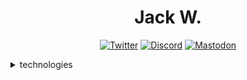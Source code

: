 <div align="center">
<h1>Jack W.</h1>

[![Twitter](https://moller-icons.5079.workers.dev/?icons=twitter)](https://twitter.com/banger_tweet)
[![Discord](https://moller-icons.5079.workers.dev/?icons=discord)](https://discord.com/users/173589391560802306)
[![Mastodon](https://moller-icons.5079.workers.dev/?icons=mastodon)](https://wetdry.world/@j)
</div>

<details>
<summary>technologies</summary>

*by the way, these icons were generated with [moller-icons](https://github.com/Jack5079/moller-icons)*

## for websites

![icons list](https://moller-icons.5079.workers.dev/?icons=javascript,svelte,html5,css3,astro,supabase,vite&perline=3)

I don't use TypeScript because JSDoc exists

### deploying flowchart

```mermaid
flowchart LR
 isitstatic(Is it static?) --> static[Yes] & dynamic[No]
 static --> pagesoff>Pages, fullstack off]
 dynamic --> isitserverless(Is it serverless?) --> serverless[Yes] & serverful[No]
 serverless --> worksonpages(Is it compatible with Pages?) --> compatcf[Yes] & incompatcf[No]
 compatcf --> pageson>Pages, fullstack on]
 incompatcf --> Vercel>Vercel]
 serverful --> stop>Impossible to host]
```

## for lego game

![icons list](https://moller-icons.5079.workers.dev/?icons=lua,typescript)

I use TypeScript here because there is no roblox-js

## no longer using

![icons list](https://moller-icons.5079.workers.dev/?icons=nodedotjs,jquery&perLine=3)

- jQuery: projects I made fucking around with Wick Editor
- Node.js: I don't pay for hosting

## tech i haven't used in projects yet

![icons list](https://moller-icons.5079.workers.dev/?icons=v,bash,powershell,zig&perLine=3)

- V: Just learned it and its tooling sucks
- Bash, PowerShell: I use them as terminals, not as scripting languages
- Zig: Not sure how I'll do memory management

## should learn

![icons list](https://moller-icons.5079.workers.dev/?icons=gtk,qt,react,vuedotjs&perLine=3)

- GTK/Qt: for desktop apps
- React/Vue: bigger ecosystems than Svelte (I use Roact in roblox-ts, which is sort of like React)

- Also ActivityPub: for making fediverse stuff (my icons generator doesn't have the icon yet which is why it isn't listed above)

i need to learn more compiled languages too

![icons list](https://moller-icons.5079.workers.dev/?icons=c,csharp,cplusplus,go,nim&perLine=3)

- C#: if i ever have to deal with Windows again
- C++: when i need to fix a bug in kde
- C: i think it's important
- Go/Nim/Zig: to replace V since V has bad tooling

</details>
